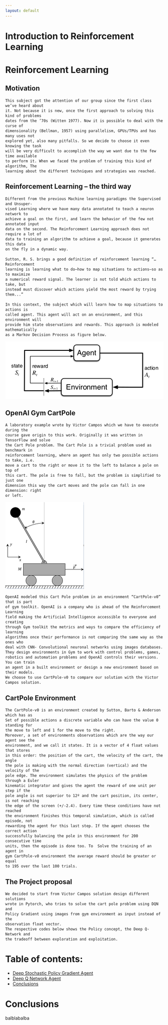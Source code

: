 ```yaml
---
layout: default
---
```



# Introduction to Reinforcement Learning

# Reinforcement Learning

## Motivation

    This subject got the attention of our group since the first class we’ve heard about
    it. Not because it is new, once the first approach to solving this kind of problems
    dates from the ’70s (Witten 1977). Now it is possible to deal with the curse of 
    dimensionality (Bellman, 1957) using parallelism, GPUs/TPUs and has many uses not 
    explored yet, also many pitfalls. So we decide to choose it even knowing the task 
    will be very difficult to accomplish the way we want due to the few time available
    to perform it. When we faced the problem of training this kind of algorithm, The 
    learning about the different techniques and strategies was reached.

## Reinforcement Learning – the third way

    Different from the previous Machine learning paradigms the Supervised and Unsuper-
    vised Learning where we have many data annotated to teach a neuron network to 
    achieve a goal on the first, and learn the behavior of the few not annotated input 
    data on the second. The Reinforcement Learning approach does not require a lot of 
    data to training an algorithm to achieve a goal, because it generates this data 
    on the fly in a dynamic way.
    
    Sutton, R. S. brings a good definition of reinforcement learning “… Reinforcement 
    learning is learning what to do—how to map situations to actions—so as to maximize
    a numerical reward signal. The learner is not told which actions to take, but 
    instead must discover which actions yield the most reward by trying them...”
    
    In this context, the subject which will learn how to map situations to actions is 
    called agent. This agent will act on an environment, and this environment will 
    provide him state observations and rewards. This approach is modeled mathematically
    as a Markov Decision Process as figure below.
![Octocat](assets/images/intromdp.png)

##  OpenAI Gym CartPole

    A laboratory example wrote by Victor Campos which we have to execute during the 
    course gave origin to this work. Originally it was written in TensorFlow and solve
    the Cart Pole problem. The Cart Pole is a trivial problem used as benchmark in 
    reinforcement learning, where an agent has only two possible actions to take, i.e. 
    move a cart to the right or move it to the left to balance a pole on top of 
    this cart. The pole is free to fall, but the problem is simplified to just one 
    dimension this way the cart moves and the pole can fall in one dimension: right 
    or left.

![Octocat](assets/images/cartpole.png)
    
    OpenAI modeled this Cart Pole problem in an environment “CartPole-v0” that is part
    of gym toolkit. OpenAI is a company who is ahead of the Reinforcement Learning 
    field making the Artificial Intelligence accessible to everyone and creating 
    through Gym toolkit the metrics and ways to compare the efficiency of learning 
    algorithms once their performance is not comparing the same way as the ones who 
    deal with CNN- Convolutional neuronal networks using images databases. 
    They design environments in Gym to work with control problems, games, 
    robotics and automation problems and OpenAI controls their versions. You can train
    an agent in a built environment or design a new environment based on their models. 
    We choose to use CartPole-v0 to compare our solution with the Victor Campos solution.

## CartPole Environment

    The CartPole-v0 is an environment created by Sutton, Barto & Anderson which has as
    Set of possible actions a discrete variable who can have the value 0 standing for 
    the move to left and 1 for the move to the right. 
    Moreover, a set of environments observations which are the way our agent see the 
    environment, and we call it states. It is a vector of 4 float values that stores 
    in this order: the position of the cart, the velocity of the cart, the angle 
    the pole is making with the normal direction (vertical) and the velocity of the
    pole edge. The environment simulates the physics of the problem through a Euler 
    kinematic integrator and gives the agent the reward of one unit per step if the 
    pole angle is not superior to 12º and the cart position, its center, is not reaching
    the edge of the screen (+/-2.4). Every time these conditions have not reached 
    the environment finishes this temporal simulation, which is called episode, not 
    rewarding the agent for this last step. If the agent chooses the correct action 
    successfully balancing the pole in this environment for 200 consecutive time 
    units, then the episode is done too. To  Solve the training of an agent in 
    gym CartPole-v0 environment the average reward should be greater or equal 
    to 195 over the last 100 trials.

## The Project proposal

    We decided to start from Victor Campos solution design different solutions 
    wrote in Pytorch, who tries to solve the cart pole problem using DQN and 
    Policy Gradient using images from gym environment as input instead of the 
    observation float vector.
    The respective codes below shows the Policy concept, the Deep Q-Network and 
    the tradeoff between exploration and exploitation.


# Table of contents:
* [Deep Stochastic Policy Gradient Agent](polgrad.html)
* [Deep Q Network Agent](dqn.html)
* [Conclusions]()

# Conclusions

balblabalba
